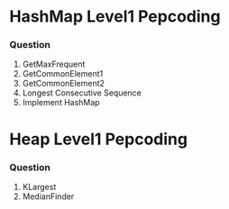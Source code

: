# HashMap Level1 Pepcoding


### Question

1. GetMaxFrequent
2. GetCommonElement1
3. GetCommonElement2
4. Longest Consecutive Sequence
5. Implement HashMap

# Heap Level1 Pepcoding


### Question

1. KLargest
2. MedianFinder
